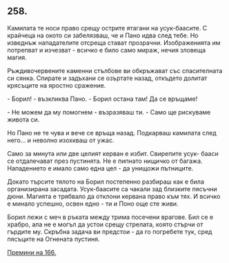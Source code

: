 ## 258.

Камилата те носи право срещу острите ятагани на усук-баасите. С
крайчеца на окото си забелязваш, че и Пано идва след тебе. Но
изведнъж нападателите отсреща стават прозрачни. Изображенията
им потрепват и изчезват - всичко е било само мираж, нечия зловеща
магия.

Ръждивочервените каменни стълбове ви обкръжават със спасителната 
си сянка. Спирате и задъхани се озъртате назад,
откъдето долитат крясъците на яростно сражение.

\- Борил! - възкликва Пано. - Борил остана там! Да се връщаме!

\- Не можем да му помогнем - възразяваш ти. - Само ще рискуваме
живота си.

Но Пано не те чува и вече се връща назад. Подкарваш камилата след
него... и неволно изохкваш от ужас.

Само за минута или две целият керван е избит. Свирепите усук-
бааси се отдалечават през пустинята. Не е пипнато нищичко от
багажа. Нападението е имало само една цел - да унищожи пътниците.

Докато търсите тялото на Борил постепенно разбираш как е била
организирана засадата. Усук-баасите са чакали зад близките пясъчни
дюни. Магията е трябвало да отклони кервана право към тях. И всичко
е минало успешно, освен едно - ти и Поно още сте живи.

Борил лежи с меч в ръката между трима посечени врагове. Бил се е
храбро, ала не е могъл да устои срещу стрелата, която стърчи от
гърдите му. Скръбна задача ви предстои - да го погребете тук, сред
пясъците на Огнената пустиня.

[Премини на 166.](./166)
